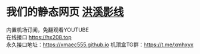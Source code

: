 # 我们的静态网页  <a href="https://xmaec555.github.io/ind.html">洪溪影线</a>
内置机场订阅，免翻观看YOUTUBE  
在线接口  https://hx208.top   
永久接口地址：https://xmaec555.github.io
机顶盒TG群：https://t.me/xmhxyx
